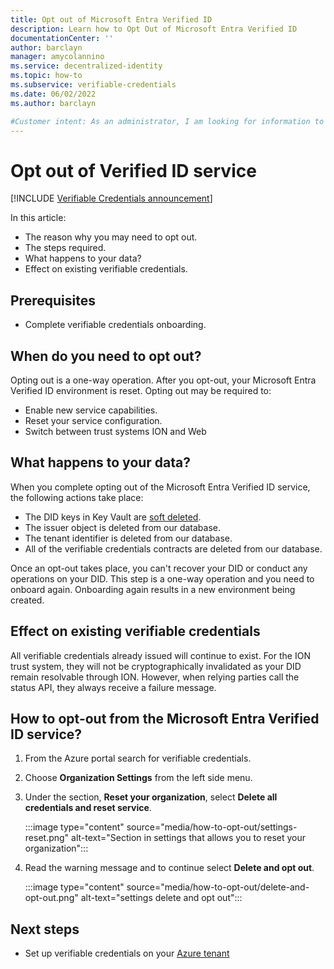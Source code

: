 ```yaml
---
title: Opt out of Microsoft Entra Verified ID
description: Learn how to Opt Out of Microsoft Entra Verified ID
documentationCenter: ''
author: barclayn
manager: amycolannino
ms.service: decentralized-identity
ms.topic: how-to
ms.subservice: verifiable-credentials
ms.date: 06/02/2022
ms.author: barclayn

#Customer intent: As an administrator, I am looking for information to help me disable 
---
```


# Opt out of Verified ID service

[!INCLUDE [Verifiable Credentials announcement](~/../azure-docs-pr/includes/verifiable-credentials-brand.md)]

In this article:

- The reason why you may need to opt out.
- The steps required.
- What happens to your data?
- Effect on existing verifiable credentials.


## Prerequisites

- Complete verifiable credentials onboarding.

## When do you need to opt out?

Opting out is a one-way operation. After you opt-out, your Microsoft Entra Verified ID environment is reset. Opting out may be required to:

- Enable new service capabilities.
- Reset your service configuration.
- Switch between trust systems ION and Web

## What happens to your data?

When you complete opting out of the Microsoft Entra Verified ID service, the following actions take place:

- The DID keys in Key Vault are [soft deleted](/azure/key-vault/general/soft-delete-overview).
- The issuer object is deleted from our database.
- The tenant identifier is deleted from our database.
- All of the verifiable credentials contracts are deleted from our database.

Once an opt-out takes place, you can't recover your DID or conduct any operations on your DID. This step is a one-way operation and you need to onboard again. Onboarding again results in a new environment being created.

## Effect on existing verifiable credentials

All verifiable credentials already issued will continue to exist. For the ION trust system, they will not be cryptographically invalidated as your DID remain resolvable through ION.
However, when relying parties call the status API, they always receive a failure message.  

## How to opt-out from the Microsoft Entra Verified ID service?

1. From the Azure portal search for verifiable credentials.
2. Choose **Organization Settings** from the left side menu.
3. Under the section, **Reset your organization**, select **Delete all credentials and reset service**.

    :::image type="content" source="media/how-to-opt-out/settings-reset.png" alt-text="Section in settings that allows you to reset your organization":::


4. Read the warning message and to continue select **Delete and opt out**.

    :::image type="content" source="media/how-to-opt-out/delete-and-opt-out.png" alt-text="settings delete and opt out":::

## Next steps

- Set up verifiable credentials on your [Azure tenant](verifiable-credentials-configure-tenant.md)

